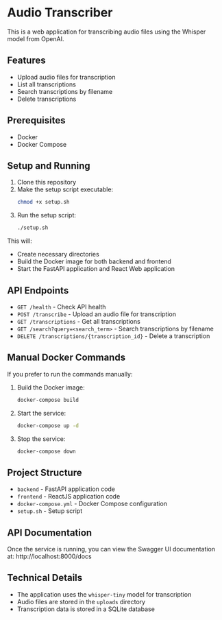 # Audio Transcriber
This is a web application for transcribing audio files using the Whisper model from OpenAI.

## Features

- Upload audio files for transcription
- List all transcriptions
- Search transcriptions by filename
- Delete transcriptions

## Prerequisites

- Docker
- Docker Compose

## Setup and Running

1. Clone this repository
2. Make the setup script executable:
   ```bash
   chmod +x setup.sh
   ```
3. Run the setup script:
   ```bash
   ./setup.sh
   ```

This will:
- Create necessary directories
- Build the Docker image for both backend and frontend
- Start the FastAPI application and React Web application

## API Endpoints

- `GET /health` - Check API health
- `POST /transcribe` - Upload an audio file for transcription
- `GET /transcriptions` - Get all transcriptions
- `GET /search?query=<search_term>` - Search transcriptions by filename
- `DELETE /transcriptions/{transcription_id}` - Delete a transcription

## Manual Docker Commands

If you prefer to run the commands manually:

1. Build the Docker image:
   ```bash
   docker-compose build
   ```

2. Start the service:
   ```bash
   docker-compose up -d
   ```

3. Stop the service:
   ```bash
   docker-compose down
   ```

## Project Structure

- `backend` - FastAPI application code
- `frontend` - ReactJS application code
- `docker-compose.yml` - Docker Compose configuration
- `setup.sh` - Setup script

## API Documentation

Once the service is running, you can view the Swagger UI documentation at:
http://localhost:8000/docs

## Technical Details

- The application uses the `whisper-tiny` model for transcription
- Audio files are stored in the `uploads` directory
- Transcription data is stored in a SQLite database
